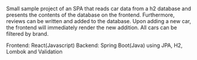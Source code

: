 Small sample project of an SPA that reads car data from a h2 database and presents the contents of the database on the frontend.
Furthermore, reviews can be written and added to the database.
Upon adding a new car, the frontend will immediately render the new addition. All cars can be filtered by brand.

Frontend: React(Javascript)
Backend: Spring Boot(Java) using JPA, H2, Lombok and Validation
